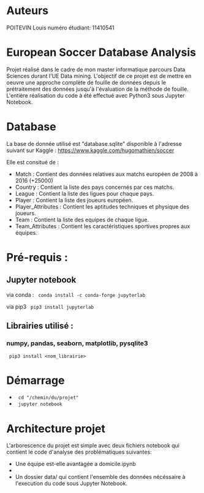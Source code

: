 
# Auteurs
POITEVIN Louis 
numéro étudiant: 11410541

# European Soccer Database Analysis

Projet réalisé dans le cadre de mon master informatique parcours Data Sciences durant l'UE Data mining.
L'objectif de ce projet est de mettre en oeuvre une approche complète de fouille de données depuis le prétraitement des données jusqu'à l'évaluation de la méthode de fouille.
L'entière réalisation du code à été effectué avec Python3 sous Jupyter Notebook.

# Database 
La base de donnée utilisé est "database.sqlite" disponible à l'adresse suivant sur Kaggle : https://www.kaggle.com/hugomathien/soccer

Elle est consitué de :
* Match : Contient des données relatives aux matchs européen de 2008 à 2016 (+25000)
* Country : Contient la liste des pays concernés par ces matchs.
* League : Contient la liste des ligues pour chaque pays.
* Player : Contient la liste des joueurs européen.
* Player_Attributes : Contient les aptitudes techniques et physique des joueurs.
* Team : Contient la liste des equipes de chaque ligue.
* Team_Attributes : Contient les caractéristiques sportives propres aux équipes.

# Pré-requis : 

## Jupyter notebook
via conda : 
<code>  conda install -c conda-forge jupyterlab </code>

via pip3
<code> pip3 install jupyterlab </code>

## Librairies utilisé :
### numpy, pandas, seaborn, matplotlib, pysqlite3
<code> pip3 install <nom_librairie> </code>

# Démarrage 
* <code> cd "/chemin/du/projet" </code>
* <code> jupyter notebook </code>

# Architecture projet 
L'arborescence du projet est simple avec deux fichiers notebook qui contient le code d'analyse des problématiques suivantes:
* Une équipe est-elle avantagée a domicile.ipynb
* 
* Un dossier data/ qui contient l'ensemble des données nécéssaire à l'execution du code sous Jupyter Notebook.
